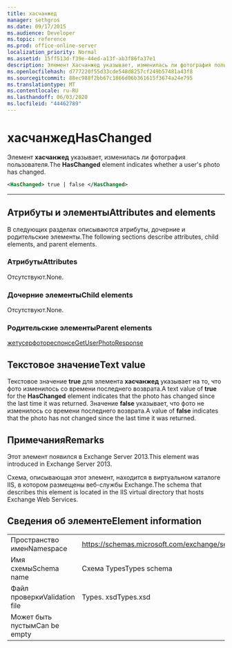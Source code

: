 ```yaml
---
title: хасчанжед
manager: sethgros
ms.date: 09/17/2015
ms.audience: Developer
ms.topic: reference
ms.prod: office-online-server
localization_priority: Normal
ms.assetid: 15ff513d-f39e-44ed-a13f-ab3f86fa37e1
description: Элемент Хасчанжед указывает, изменилась ли фотография пользователя.
ms.openlocfilehash: d777220f55d33cde548d8257cf249b57481a43f8
ms.sourcegitcommit: 88ec988f2bb67c1866d06b361615f3674a24e795
ms.translationtype: MT
ms.contentlocale: ru-RU
ms.lasthandoff: 06/03/2020
ms.locfileid: "44462789"
---
```

# <a name="haschanged"></a><span data-ttu-id="d959f-103">хасчанжед</span><span class="sxs-lookup"><span data-stu-id="d959f-103">HasChanged</span></span>

<span data-ttu-id="d959f-104">Элемент **хасчанжед** указывает, изменилась ли фотография пользователя.</span><span class="sxs-lookup"><span data-stu-id="d959f-104">The **HasChanged** element indicates whether a user's photo has changed.</span></span> 
  
```XML
<HasChanged> true | false </HasChanged>
```

 ****
## <a name="attributes-and-elements"></a><span data-ttu-id="d959f-105">Атрибуты и элементы</span><span class="sxs-lookup"><span data-stu-id="d959f-105">Attributes and elements</span></span>

<span data-ttu-id="d959f-106">В следующих разделах описываются атрибуты, дочерние и родительские элементы.</span><span class="sxs-lookup"><span data-stu-id="d959f-106">The following sections describe attributes, child elements, and parent elements.</span></span>
  
### <a name="attributes"></a><span data-ttu-id="d959f-107">Атрибуты</span><span class="sxs-lookup"><span data-stu-id="d959f-107">Attributes</span></span>

<span data-ttu-id="d959f-108">Отсутствуют.</span><span class="sxs-lookup"><span data-stu-id="d959f-108">None.</span></span>
  
### <a name="child-elements"></a><span data-ttu-id="d959f-109">Дочерние элементы</span><span class="sxs-lookup"><span data-stu-id="d959f-109">Child elements</span></span>

<span data-ttu-id="d959f-110">Отсутствуют.</span><span class="sxs-lookup"><span data-stu-id="d959f-110">None.</span></span>
  
### <a name="parent-elements"></a><span data-ttu-id="d959f-111">Родительские элементы</span><span class="sxs-lookup"><span data-stu-id="d959f-111">Parent elements</span></span>

[<span data-ttu-id="d959f-112">жетусерфотореспонсе</span><span class="sxs-lookup"><span data-stu-id="d959f-112">GetUserPhotoResponse</span></span>](getuserphotoresponse.md)
  
## <a name="text-value"></a><span data-ttu-id="d959f-113">Текстовое значение</span><span class="sxs-lookup"><span data-stu-id="d959f-113">Text value</span></span>

<span data-ttu-id="d959f-114">Текстовое значение **true** для элемента **хасчанжед** указывает на то, что фото изменилось со времени последнего возврата.</span><span class="sxs-lookup"><span data-stu-id="d959f-114">A text value of **true** for the **HasChanged** element indicates that the photo has changed since the last time it was returned.</span></span> <span data-ttu-id="d959f-115">Значение **false** указывает, что фото не изменилось со времени последнего возврата.</span><span class="sxs-lookup"><span data-stu-id="d959f-115">A value of **false** indicates that the photo has not changed since the last time it was returned.</span></span> 
  
## <a name="remarks"></a><span data-ttu-id="d959f-116">Примечания</span><span class="sxs-lookup"><span data-stu-id="d959f-116">Remarks</span></span>

<span data-ttu-id="d959f-117">Этот элемент появился в Exchange Server 2013.</span><span class="sxs-lookup"><span data-stu-id="d959f-117">This element was introduced in Exchange Server 2013.</span></span>
  
<span data-ttu-id="d959f-118">Схема, описывающая этот элемент, находится в виртуальном каталоге IIS, в котором размещены веб-службы Exchange.</span><span class="sxs-lookup"><span data-stu-id="d959f-118">The schema that describes this element is located in the IIS virtual directory that hosts Exchange Web Services.</span></span>
  
## <a name="element-information"></a><span data-ttu-id="d959f-119">Сведения об элементе</span><span class="sxs-lookup"><span data-stu-id="d959f-119">Element information</span></span>

|||
|:-----|:-----|
|<span data-ttu-id="d959f-120">Пространство имен</span><span class="sxs-lookup"><span data-stu-id="d959f-120">Namespace</span></span>  <br/> |https://schemas.microsoft.com/exchange/services/2006/types  <br/> |
|<span data-ttu-id="d959f-121">Имя схемы</span><span class="sxs-lookup"><span data-stu-id="d959f-121">Schema name</span></span>  <br/> |<span data-ttu-id="d959f-122">Схема Types</span><span class="sxs-lookup"><span data-stu-id="d959f-122">Types schema</span></span>  <br/> |
|<span data-ttu-id="d959f-123">Файл проверки</span><span class="sxs-lookup"><span data-stu-id="d959f-123">Validation file</span></span>  <br/> |<span data-ttu-id="d959f-124">Types. xsd</span><span class="sxs-lookup"><span data-stu-id="d959f-124">Types.xsd</span></span>  <br/> |
|<span data-ttu-id="d959f-125">Может быть пустым</span><span class="sxs-lookup"><span data-stu-id="d959f-125">Can be empty</span></span>  <br/> ||
   

